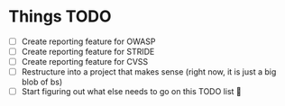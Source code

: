 # Things TODO

- [ ] Create reporting feature for OWASP
- [ ] Create reporting feature for STRIDE
- [ ] Create reporting feature for CVSS
- [ ] Restructure into a project that makes sense (right now, it is just a big blob of bs)
- [ ] Start figuring out what else needs to go on this TODO list :rofl:
